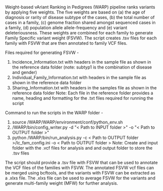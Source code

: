 Weight-based vAriant Ranking in Pedigrees (WARP) pipeline ranks variants by applying five weights. The five weights are based on (a) the age of diagnosis or rarity of disease subtype of the cases, (b) the total number of cases in a family, (c) genome fraction shared amongst sequenced cases in a family, (d) population allele allele-frequency and (e) variant deleteriousness. These weights are combined for each family to generate  Family Specific variant weight (FSVW). The script creates .tsv files for each family with FSVW that are then annotated to family VCF files.

Files required for generating FSVW -
1. Incidence_Information.txt with headers in the sample file as shown in the reference data folder (note: subtyp1 is the combination of disease and gender)
2. Individual_Family_Information.txt with headers in the sample file as shown in the reference data folder
3. Sharing_Information.txt with headers in the samples file as shown in the reference data folder
Note: Each file in the reference folder provides a name, heading and formatting for the .txt files required for running the script

Command to run the scripts in the WARP folder -
1. source <downloaded folder path>/WARP/WARP/environment/conf/python_env.sh 
2. <downloaded folder path>/WARP/bin/config_writer.py -d "< Path to INPUT folder >" -o "< Path to OUTPUT folder >"
3. python <downloaded folder path>/WARP/bin/run_analysis.py -c < Path to OUTPUT folder >/lc_fam_config.ini -o < Path to OUTPUT folder >
Note: Create and input folder with the .vcf files for analysis and and output folder to store the .tsv files

The script should provide a .tsv file with FSVW that can be used to annotate the VCF files of the families with FSVW. The annotated FSVW vcf files can be merged using bcftools, and the variants with FSVW can be extracted as a .xlxs file. The .xlxs file can be used to average FSVW for the variants and generate multi-family weight (MFW) for further analysis.

